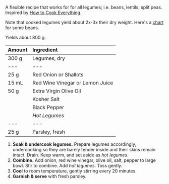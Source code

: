 A flexible recipe that works for for all legumes; i.e. beans, lentils, split peas. Inspired by [How to Cook Everything](https://www.amazon.com/How-Cook-Everything-Recipes-Anniversary/dp/0764578650).

Note that cooked legumes yield about 2x-3x their dry weight. Here's a [chart](https://www.seriouseats.com/2014/04/is-there-a-ratio-for-converting-between-dried.html) for some beans.

Yields about 800 g.

| Amount | Ingredient |
|:--|:--
| 300 g | Legumes, dry
| ---   | ---
| 25 g  | Red Onion or Shallots
| 15 mL | Red Wine Vinegar or Lemon Juice
| 50 g  | Extra Virgin Olive Oil
|       | Kosher Salt
|       | Black Pepper
|       | *Hot Legumes*
| ---   | ---
| 25 g  | Parsley, fresh

1. **Soak & undercook legumes.** Prepare legumes accordingly, undercooking so they are barely tender inside and their skins remain intact. Drain. Keep warm, and set aside as *hot legumes*.
2. **Combine.** Add onion, red wine vinegar, olive oil, salt, pepper to large bowl. Stir to combine. Add *hot legumes*. Toss gently.
3. **Cool** to room temperature, gently stirring every 20 minutes.
4. **Garnish & serve** with fresh parsley.
